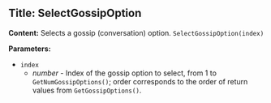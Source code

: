 ## Title: SelectGossipOption

**Content:**
Selects a gossip (conversation) option.
`SelectGossipOption(index)`

**Parameters:**
- `index`
  - *number* - Index of the gossip option to select, from 1 to `GetNumGossipOptions()`; order corresponds to the order of return values from `GetGossipOptions()`.